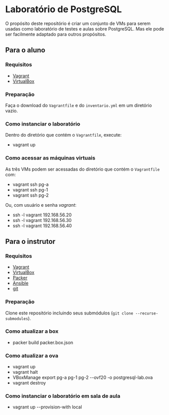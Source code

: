 # Laboratório de PostgreSQL

O propósito deste repositório é criar um conjunto de VMs para serem usadas como
laboratório de testes e aulas sobre PostgreSQL. Mas ele pode ser facilmente
adaptado para outros propósitos.

## Para o aluno

### Requisitos

* [Vagrant](https://www.vagrantup.com)
* [VirtualBox](https://www.virtualbox.org)

### Preparação

Faça o download do `Vagrantfile` e do `inventario.yml` em um diretório
vazio.

### Como instanciar o laboratório

Dentro do diretório que contém o `Vagrantfile`, execute:

* vagrant up

### Como acessar as máquinas virtuais

As três VMs podem ser acessadas do diretório que contém o `Vagrantfile` com:

* vagrant ssh pg-a
* vagrant ssh pg-1
* vagrant ssh pg-2

Ou, com usuário e senha _vagrant_:

* ssh -l vagrant 192.168.56.20
* ssh -l vagrant 192.168.56.30
* ssh -l vagrant 192.168.56.40

## Para o instrutor

### Requisitos

* [Vagrant](https://www.vagrantup.com)
* [VirtualBox](https://www.virtualbox.org)
* [Packer](https://packer.io)
* [Ansible](https://www.ansible.com)
* [git](https://git-scm.com)

### Preparação

Clone este repositório incluindo seus submódulos (`git clone
--recurse-submodules`).

### Como atualizar a box

* packer build packer.box.json

### Como atualizar a ova

* vagrant up
* vagrant halt
* VBoxManage export pg-a pg-1 pg-2 --ovf20 -o postgresql-lab.ova
* vagrant destroy

### Como instanciar o laboratório em sala de aula

* vagrant up --provision-with local
